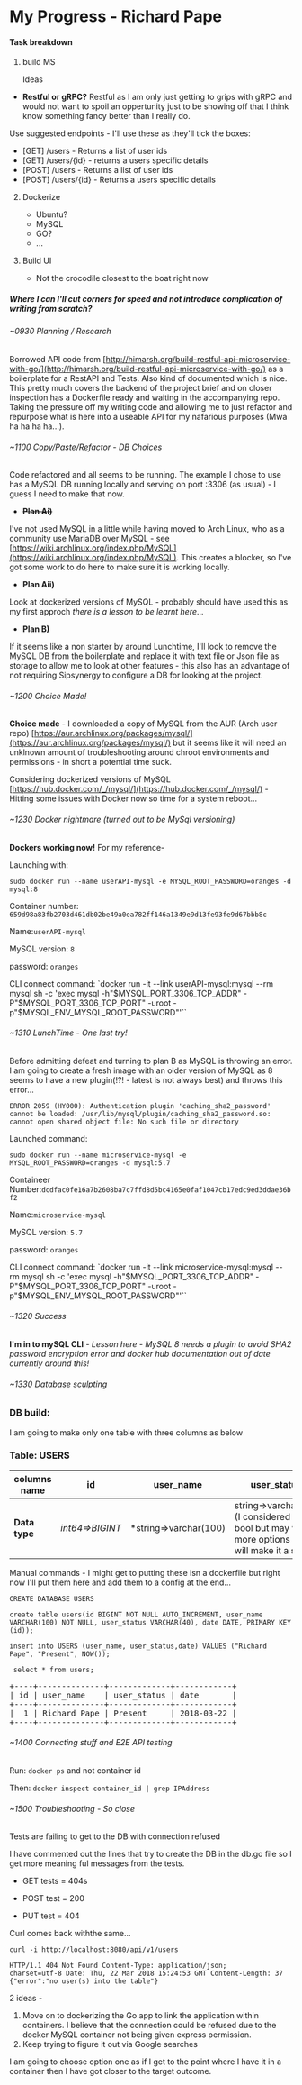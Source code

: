 # My Progress - Richard Pape

#### Task breakdown

1. build MS

    Ideas
 - **Restful or gRPC?** Restful as I am only just getting to grips with gRPC and would not want to spoil an oppertunity just to be showing off that I think know something fancy better than I really do.

 Use suggested endpoints - I'll use these as they'll tick the boxes:

 - [GET] /users - Returns a list of user ids
 - [GET] /users/{id} - returns a users specific details
 - [POST] /users - Returns a list of user ids
 - [POST] /users/{id} - Returns a users specific details

2. Dockerize

    - Ubuntu?
    - MySQL
    - GO?
    - ...

3. Build UI

    - Not the crocodile closest to the boat right now


##### Where I can I'll cut corners for speed and not introduce complication of writing from scratch?

###### ~0930 Planning / Research

Borrowed API code from [http://himarsh.org/build-restful-api-microservice-with-go/](http://himarsh.org/build-restful-api-microservice-with-go/) as a boilerplate for a RestAPI and Tests. Also kind of documented which is nice. This pretty much covers the backend of the project brief and on closer inspection has a Dockerfile ready and waiting in the accompanying repo. Taking the pressure off my writing code and allowing me to just refactor and repurpose what is here into a useable API for my nafarious purposes (Mwa ha ha ha ha...).

###### ~1100 Copy/Paste/Refactor - DB Choices

Code refactored and all seems to be running. The example I chose to use has a MySQL DB running locally and serving on port :3306 (as usual) - I guess I need to make that now.

- **~~Plan Ai)~~**

I've not used MySQL in a little while having moved to Arch Linux, who as a community use MariaDB over MySQL - see [https://wiki.archlinux.org/index.php/MySQL](https://wiki.archlinux.org/index.php/MySQL). This creates a blocker, so I've got some work to do here to make sure it is working locally.

- **Plan Aii)**

Look at dockerized versions of MySQL - probably should have used this as my first approch *there is a lesson to be learnt here*...

- **Plan B)**

If it seems like a non starter by around Lunchtime, I'll  look to remove the MySQL DB from the boilerplate and replace it with text file or Json file as storage to allow me to look at other features - this also has an advantage of not requiring Sipsynergy to configure a DB for looking at the project.

###### ~1200 Choice Made!

**Choice made** - I downloaded a copy of MySQL from the AUR (Arch user repo) [https://aur.archlinux.org/packages/mysql/](https://aur.archlinux.org/packages/mysql/) but it seems like it will need an unklnown amount of troubleshooting around chroot environments and permissions - in short a potential time suck.

Considering dockerized versions of MySQL [https://hub.docker.com/_/mysql/](https://hub.docker.com/_/mysql/) - Hitting some issues with Docker now so time for a system reboot...

###### ~1230 Docker nightmare (turned out to be MySql versioning)

**Dockers working now!**
For my reference-

Launching with:

`sudo docker run --name userAPI-mysql -e MYSQL_ROOT_PASSWORD=oranges -d mysql:8`

Container number: `659d98a83fb2703d461db02be49a0ea782ff146a1349e9d13fe93fe9d67bbb8c`

Name:`userAPI-mysql`

MySQL version: `8`

password: `oranges`

CLI connect command:
`docker run -it --link userAPI-mysql:mysql --rm mysql sh -c 'exec mysql -h"$MYSQL_PORT_3306_TCP_ADDR" -P"$MYSQL_PORT_3306_TCP_PORT" -uroot -p"$MYSQL_ENV_MYSQL_ROOT_PASSWORD"'``

###### ~1310 LunchTime - One last try!

Before admitting defeat and turning to plan B as MySQL is throwing an error. I am going to create a fresh image with an older version of MySQL as 8 seems to have a new plugin(!?! - latest is not always best) and throws this error...

`ERROR 2059 (HY000): Authentication plugin 'caching_sha2_password' cannot be loaded: /usr/lib/mysql/plugin/caching_sha2_password.so: cannot open shared object file: No such file or directory`

Launched command:

`sudo docker run --name microservice-mysql -e MYSQL_ROOT_PASSWORD=oranges -d mysql:5.7`

Containeer Number:`dcdfac0fe16a7b2608ba7c7ffd8d5bc4165e0faf1047cb17edc9ed3ddae36bf2`

Name:`microservice-mysql`

MySQL version: `5.7`

password: `oranges`

CLI connect command:
`docker run -it --link microservice-mysql:mysql --rm mysql sh -c 'exec mysql -h"$MYSQL_PORT_3306_TCP_ADDR" -P"$MYSQL_PORT_3306_TCP_PORT" -uroot -p"$MYSQL_ENV_MYSQL_ROOT_PASSWORD"'``

###### ~1320 Success

**I'm in to mySQL CLI** - *Lesson here - MySQL 8 needs a plugin to avoid SHA2 password encryption error and docker hub documentation out of date currently around this!*

###### ~1330 Database sculpting

### DB build:

I am going to make only one table with three columns as below

### Table: USERS

|columns name|id|user_name|user_status|date|
|-|---|----------|------------|-|
|**Data type**|*int64=>BIGINT*|*string=>varchar(100) |string=>varchar(40) (I considered a bool but may want more options so will make it a str)|date=>date|

Manual commands - I might get to putting these isn a dockerfile but right now I'll put them here and add them to a config at the end...

`CREATE DATABASE USERS`

`create table users(id BIGINT NOT NULL AUTO_INCREMENT, user_name VARCHAR(100) NOT NULL, user_status VARCHAR(40), date DATE, PRIMARY KEY (id));
`

`insert into USERS (user_name, user_status,date) VALUES ("Richard Pape", "Present", NOW());
`

` select * from users;`

<pre>+----+--------------+-------------+------------+
| id | user_name    | user_status | date       |
+----+--------------+-------------+------------+
|  1 | Richard Pape | Present     | 2018-03-22 |
+----+--------------+-------------+------------+
</pre>

###### ~1400 Connecting stuff and E2E API testing

Run: `docker ps` and not container id

Then: `docker inspect container_id | grep IPAddress`

###### ~1500 Troubleshooting - So close

Tests are failing to get to the DB with connection refused

I have commented out the lines that try to create the DB in the db.go file so I get more meaning ful messages from the tests.

 - GET  tests = 404s

 - POST test  = 200
 - PUT  test  = 404

Curl comes back withthe same...

 `curl -i http://localhost:8080/api/v1/users`

<code>HTTP/1.1 404 Not Found
Content-Type: application/json; charset=utf-8
Date: Thu, 22 Mar 2018 15:24:53 GMT
Content-Length: 37
{"error":"no user(s) into the table"}</code>

2 ideas -

1. Move on to dockerizing the Go app to link the application within containers. I believe that the connection could be refused due to the docker MySQL container not being given express permission.
2. Keep trying to figure it out via Google searches

I am going to choose option one as if I get to the point where I have it in a container then I have got closer to the target outcome.

 
